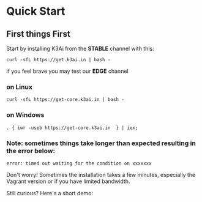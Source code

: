 # Quick Start

## First things First

Start by installing K3Ai from the **STABLE** channel with this:

```text
curl -sfL https://get.k3ai.in | bash -
```

if you feel brave you may test our **EDGE** channel

### **on Linux**

```text
curl -sfL https://get-core.k3ai.in | bash -
```

### **on Windows**

```text
. { iwr -useb https://get-core.k3ai.in  } | iex;
```

### **Note: sometimes things take longer than expected resulting in the error below:**

```text
error: timed out waiting for the condition on xxxxxxx
```

Don't worry! Sometimes the installation takes a few minutes, especially the Vagrant version or if you have limited bandwidth.

Still curious? Here's a short demo:

